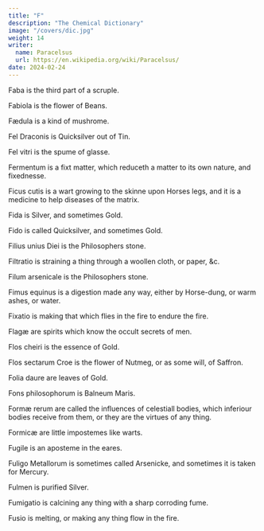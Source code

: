 ```yaml
---
title: "F"
description: "The Chemical Dictionary"
image: "/covers/dic.jpg"
weight: 14
writer:
  name: Paracelsus
  url: https://en.wikipedia.org/wiki/Paracelsus/
date: 2024-02-24
---
```



Faba is the third part of a scruple.

Fabiola is the flower of Beans.

Fædula is a kind of mushrome.

Fel Draconis is Quicksilver out of Tin.

Fel vitri is the spume of glasse.

Fermentum is a fixt matter, which reduceth a matter to its own nature, and fixednesse.

Ficus cutis is a wart growing to the skinne upon Horses legs, and it is a medicine to help diseases of the matrix.

Fida is Silver, and sometimes Gold.

Fido is called Quicksilver, and sometimes Gold.

Filius unius Diei is the Philosophers stone.

Filtratio is straining a thing through a woollen cloth, or paper, &c.

Filum arsenicale is the Philosophers stone.

Fimus equinus is a digestion made any way, either by Horse-dung, or warm ashes, or water.

Fixatio is making that which flies in the fire to endure the fire.

Flagæ are spirits which know the occult secrets of men.

Flos cheiri is the essence of Gold.

Flos sectarum Croe is the flower of Nutmeg, or as some will, of Saffron.

Folia daure are leaves of Gold.

Fons philosophorum is Balneum Maris.

Formæ rerum are called the influences of celestiall bodies, which inferiour bodies receive from them, or they are the virtues of any thing.

Formicæ are little impostemes like warts.

Fugile is an aposteme in the eares.

Fuligo Metallorum is sometimes called Arsenicke, and sometimes it is taken for Mercury.

Fulmen is purified Silver.

Fumigatio is calcining any thing with a sharp corroding fume.

Fusio is melting, or making any thing flow in the fire.
